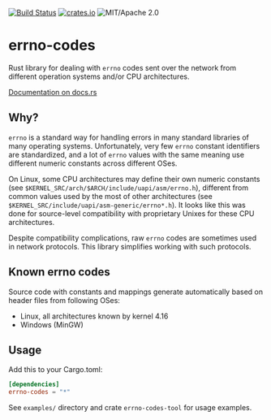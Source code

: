 [![Build Status](https://api.travis-ci.org/im-0/errno-codes.svg?branch=master)](https://travis-ci.org/im-0/errno-codes)
[![crates.io](https://img.shields.io/crates/v/errno-codes.svg?maxAge=3600)](https://crates.io/crates/errno-codes)
![MIT/Apache 2.0](https://img.shields.io/badge/license-MIT%2FApache_2.0-blue.svg)

# errno-codes

Rust library for dealing with `errno` codes sent over the network from
different operation systems and/or CPU architectures.

[Documentation on docs.rs](https://docs.rs/crate/errno-codes)

## Why?

`errno` is a standard way for handling errors in many standard libraries of
many operating systems. Unfortunately, very few `errno` constant identifiers
are standardized, and a lot of `errno` values with the same meaning use
different numeric constants across different OSes.

On Linux, some CPU architectures may define their own numeric constants (see
`$KERNEL_SRC/arch/$ARCH/include/uapi/asm/errno.h`), different from common
values used by the most of other architectures (see
`$KERNEL_SRC/include/uapi/asm-generic/errno*.h`). It looks like this was done
for source-level compatibility with proprietary Unixes for these CPU
architectures.

Despite compatibility complications, raw `errno` codes are sometimes used in
network protocols. This library simplifies working with such protocols.

## Known errno codes

Source code with constants and mappings generate automatically based on header
files from following OSes:

* Linux, all architectures known by kernel 4.16
* Windows (MinGW)

## Usage

Add this to your Cargo.toml:

```toml
[dependencies]
errno-codes = "*"
```

See `examples/` directory and crate `errno-codes-tool` for usage examples.
